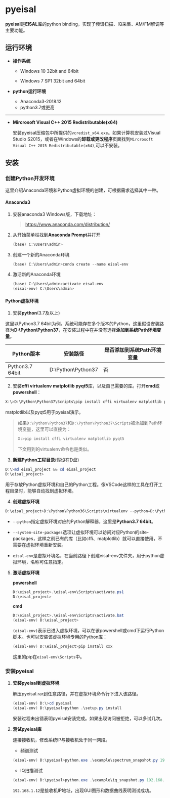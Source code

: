 # pyeisal

**pyeisal**是**EISAL**库的python binding，实现了频谱扫描、IQ采集、AM/FM解调等主要功能。



## 运行环境

* **操作系统**

  * Windows 10  32bit and 64bit

  * Windows 7 SP1 32bit and 64bit

    

* **python运行环境**

  * Anaconda3-2018.12
  * python3.7或更高

---

* **Mircrosoft Visual C++ 2015 Redistributable(x64)**

  安装pyeisal压缩包中所提供的`vcredist_x64.exe`。如果计算机安装过Visual Studio S2015，或者在Windows的**卸载或更改程序**页面找到`Mircrosoft Visual C++ 2015 Redistributable(x64)`,可以不安装。

  

## 安装

### 创建Python开发环境

这里介绍Anaconda环境和Python虚拟环境的创建，可根据需求选择其中一种。

#### Anaconda3

1. 安装anaconda3 Windows版，下载地址：

   >  https://www.anaconda.com/distribution/

2. 从开始菜单栏找到**Anaconda Prompt**并打开

   ```powershell
   (base) C:\Users\admin>
   ```

3. 创建一个新的Anaconda环境

   ```powershell
   (base) C:\Users\admin>conda create --name eisal-env
   ```

4. 激活新的Anaconda环境

   ```powershell
   (base) C:\Users\admin>activate eisal-env
   (eisal-env) C:\Users\admin>
   ```



#### Python虚拟环境

1. 安装**python**(3.7及以上)

这里以Python3.7 64bit为例。系统可能存在多个版本的Python，这里假设安装路径为**D:\Python\Python37**，在安装过程中在并没有选择**添加到系统Path环境变量**。

| Python版本      | 安装路径           | 是否添加到系统Path环境变量 |
| --------------- | ------------------ | -------------------------- |
| Python3.7 64bit | D:\Python\Python37 | 否                         |



2. 安装**cffi virtualenv matplotlib pyqt5**库，以及自己需要的库。打开**cmd**或**powershell**：

```powershell
X:\>D:\Python\Python37\Scripts\pip install cffi virtualenv matplotlib pyqt5
```

matplotlib以及pyqt5用于pyeisal演示。

>如果`D:\Python\Python37`和`D:\Python\Python37\Scripts`被添加到Path环境变量，这里可以直接为：
>
>```powershell
>X:>pip install cffi virtualenv matplotlib pyqt5
>```
>
>下文用到的virtualenv命令也是类似。



3. **新建Python工程目录**(假设在D盘)

```powershell
D:\>md eisal_project && cd eisal_project
D:\eisal_project>
```
用于存放Python虚拟环境和自己的Python工程。像VSCode这样的工具在打开工程目录时，能够自动找到虚拟环境。



4. **创建虚拟环境**

```powershell
D:\eisal_project>D:\Python\Python36\Scripts\virtualenv --python=D:\Python\Python37\python.exe --system-site-packages eisal-env
```

   * `--python`指定虚拟环境对应的Python解释器，这里是**Python3.7 64bit**。

   * `--system-site-packages`选项让虚拟环境可以访问对应Python的site-packages，这样之前已有的库（比如cffi、matplotlib）就可以直接使用，不需要在虚拟环境重新安装。

   * `eisal-env`是虚拟环境名，在当前路径下创建eisal-env文件夹，用于python虚拟环境，名称可任意指定。

     


5. **激活虚拟环境**

   **powershell**

   ```powershell
   D:\eisal_project>.\eisal-env\Scripts\activate.ps1
   D:\eisal_project>
   ```

   **cmd**

   ```powershell
   D:\eisal_project>.\eisal-env\Scripts\activate.bat
   (eisal-env) D:\eisal_project>
   ```

   `(eisal-env)`表示已进入虚拟环境，可以在该powershell或cmd下运行Python脚本。也可以安装该虚拟环境专用的Python库：

   ```powershell
   (eisal-env) D:\eisal_project>pip install xxx
   ```

   这里的pip在`eisal-env\Scripts`中。

   

### 安装pyeisal

1. **安装pyeisal到虚拟环境**

   解压pyeisal.rar到任意路径，并在虚拟环境命令行下进入该路径。

   ```powershell
   (eisal-env) D:\>cd pyeisal
   (eisal-env) D:\pyeisal>python .\setup.py install
   ```

   安装过程未出错表明pyeisal安装完成。如果出现访问被拒绝，可以多试几次。

   

2. **测试pyeisal库**

   连接接收机，修改系统IP与接收机处于同一网段。

   * 频谱测试

   ```powershell
   (eisal-env) D:\pyeisal>python.exe .\example\spectrum_snapshot.py 192.168.1.12
   ```

   * IQ扫描测试

   ```powershell
   (eisal-env) D:\pyeisal>python.exe .\example\iq_snapshot.py 192.168.1.12
   ```

   `192.168.1.12`是接收机IP地址，出现GUI图形和数据曲线表明测试成功。


